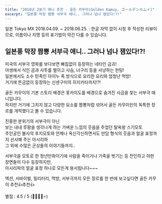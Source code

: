 ```yaml
---
title: "2018년 2분기 애니 추천 - 골든 카무이(Golden Kamuy, ゴールデンカムイ)"
excerpt: "일본풍 막장 짬뽕 서부극 애니.. 그러나 넘나 잼있다!?!"
---
```


일본 Tokyo MX 2018.04.09. ~ 2018.06.25.
: 한글 자막 없이 시청 후 작성한 리뷰이므로, 이름이나 지명 등의 표기법이 약간 다를 수 있습니다.

## 일본풍 막장 짬뽕 서부극 애니.. 그러나 넘나 잼있다!?!

미국의 서부극 영화를 보다보면 빠짐없이 등장하는 네타인 금괴!  
야생에서 식인 곰과 사투를 벌이고 사슴, 너구리 등을 사냥하는 헌팅!  
일본에서도 소수 민족인 아이누 족 방식으로 요리한 요리와 엄청난 먹방!  
거기에 뜬금없이 등장하는 신센구미의 히지카타까지!?!

골든 카무이의 기본 스토리 배경은 홋카이도를 배경으로 숨겨진 사금을 찾는 서부극 애니입니다.  
하지만 거기에 그치지 않고 다양한 요소를 짬뽕처럼 섞어서 골든 카무이만의 독특한 장르를 개척했다고 볼 수 있습니다.

진중한 분위기의 서부극이 아닌  
보는 내내 루팡을 생각나게 하는 가벼운 느낌의 웃음을 주었던 탈옥왕 스기모토  
주인공인 불사의 후지모토와 언제나 옥신각신하면서도 만담 형식의 웃음과 얼굴 표정까지 선사해 주는 아시리파  
그 외에 수많은 군상들의 이야기들까지..

서부극을 모토로 한 청년만화이기에 사람을 죽이거나 가죽을 벗기는 등 잔인하고 야한 장면들이 다수 등장하지만,  
아시리파의 얼굴 표정 하나로 모든게 용서됩니다~~~

액션, 서바이벌, 밀리터리, 먹방, 서부극까지 모든 장르를 한 번에 보고싶다면 골든 카무이 추천:thumbsup:추천:thumbsup:

별점 : 4.5 / 5 (:star2::star2::star2::star2::star:)
